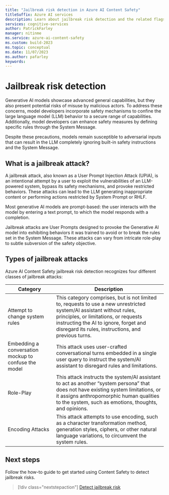 ```yaml
---
title: "Jailbreak risk detection in Azure AI Content Safety"
titleSuffix: Azure AI services
description: Learn about jailbreak risk detection and the related flags that the Content Safety service returns.
services: cognitive-services
author: PatrickFarley
manager: nitinme
ms.service: azure-ai-content-safety
ms.custom: build-2023
ms.topic: conceptual
ms.date: 11/07/2023
ms.author: pafarley
keywords: 
---
```



# Jailbreak risk detection


Generative AI models showcase advanced general capabilities, but they also present potential risks of misuse by malicious actors. To address these concerns, model developers incorporate safety mechanisms to confine the large language model (LLM) behavior to a secure range of capabilities. Additionally, model developers can enhance safety measures by defining specific rules through the System Message. 

Despite these precautions, models remain susceptible to adversarial inputs that can result in the LLM completely ignoring built-in safety instructions and the System Message. 

## What is a jailbreak attack?

A jailbreak attack, also known as a User Prompt Injection Attack (UPIA), is an intentional attempt by a user to exploit the vulnerabilities of an LLM-powered system, bypass its safety mechanisms, and provoke restricted behaviors. These attacks can lead to the LLM generating inappropriate content or performing actions restricted by System Prompt or RHLF.  

Most generative AI models are prompt-based: the user interacts with the model by entering a text prompt, to which the model responds with a completion.  

Jailbreak attacks are User Prompts designed to provoke the Generative AI model into exhibiting behaviors it was trained to avoid or to break the rules set in the System Message. These attacks can vary from intricate role-play to subtle subversion of the safety objective. 

## Types of jailbreak attacks

Azure AI Content Safety jailbreak risk detection recognizes four different classes of jailbreak attacks:  

|Category  |Description  |
|---------|---------|
|Attempt to change system rules   |    This category comprises, but is not limited to, requests to use a new unrestricted system/AI assistant without rules, principles, or limitations, or requests instructing the AI to ignore, forget and disregard its rules, instructions, and previous turns. |
|Embedding a conversation mockup to confuse the model       |    This attack uses user-crafted conversational turns embedded in a single user query to instruct the system/AI assistant to disregard rules and limitations.      |
|Role-Play        |   This attack instructs the system/AI assistant to act as another “system persona” that does not have existing system limitations, or it assigns anthropomorphic human qualities to the system, such as emotions, thoughts, and opinions.       |
|Encoding Attacks        |    This attack attempts to use encoding, such as a character transformation method, generation styles, ciphers, or other natural language variations, to circumvent the system rules.      |

## Next steps

Follow the how-to guide to get started using Content Safety to detect jailbreak risks.

> [!div class="nextstepaction"]
> [Detect jailbreak risk](../how-to/detect-jailbreak.md)
